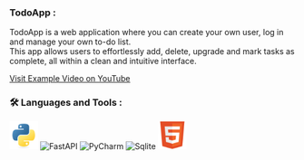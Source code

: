 ### TodoApp :
TodoApp is a web application where you can create your own user, log in and manage your own to-do list.<br>
This app allows users to effortlessly add, delete, upgrade and mark tasks as complete, all within a clean and intuitive interface.<br>

<a href="https://youtu.be/KumcEet7QKQ">Visit Example Video on YouTube</a>
<br>

### :hammer_and_wrench: Languages and Tools :
<div>
  <img src="https://raw.githubusercontent.com/devicons/devicon/master/icons/python/python-original.svg"  title="Python"  alt="python" width="50" height="50"/> 
  <img src="https://icon.icepanel.io/Technology/svg/FastAPI.svg" title="FastAPI" alt="FastAPI" width="50" height="50"/> 
  <img src="https://pbs.twimg.com/profile_images/1786389425678663680/zlm8fLps_400x400.png" title="PyCharm" alt="PyCharm" width="50" height="50"/>
  <img src="https://upload.wikimedia.org/wikipedia/commons/9/97/Sqlite-square-icon.svg" title="Sqlite" alt="Sqlite" width="50" height="50"/>
   <img src="https://github.com/devicons/devicon/blob/master/icons/html5/html5-original.svg" title="HTML5" alt="HTML" width="50" height="50"/>
<div/>
<br>









